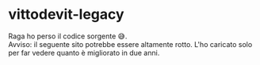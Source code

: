 # vittodevit-legacy
Raga ho perso il codice sorgente 😅.   
Avviso: il seguente sito potrebbe essere altamente rotto. L'ho caricato solo per far vedere quanto è migliorato in due anni.